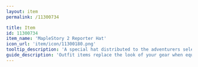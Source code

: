 ```yaml
---
layout: item
permalink: /11300734

title: Item
id: 11300734
item_name: 'MapleStory 2 Reporter Hat'
icon_url: 'item/icon/11300180.png'
tooltip_description: 'A special hat distributed to the adventurers selected as MapleStory 2 information reporters.'
guide_description: 'Outfit items replace the look of your gear when equipped.'
---
```


